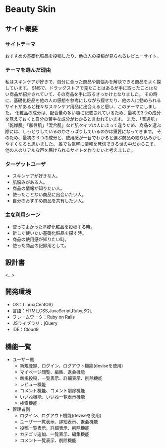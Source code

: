# Beauty Skin

## サイト概要
### サイトテーマ
おすすめの基礎化粧品を投稿したり、他の人の投稿が見られるレビューサイト。

### テーマを選んだ理由
私はスキンケアが好きで、自分に合った商品や肌悩みを解決できる商品をよく探しています。
SNSで、ドラッグストアで見たことはあるが手に取ったことはない商品が紹介されていて、その商品を手に取るきっかけとなりました。
その時に、基礎化粧品を他の人の感想を参考にしながら探せたり、他の人に勧められるサイトがあると様々なスキンケア用品に出会えると思い、このテーマにしました。
化粧品の成分は、配合量の多い順に記載されているため、最初の3つの成分を覚えておくと自分の苦手な成分がわかると言われています。
また、「普通肌」「乾燥肌」「脂性肌」「混合肌」など肌タイプは人によって違うため、商品を選ぶ際には、しっとりしているのかさっぱりしているのかは重要になってきます。
そのため、最初の３つの成分と、使用感が一目でわかると選ぶ商品の絞り込みがしやすくなると思いました。
誰でも気軽に情報を発信できる世の中だからこそ、他の人のリアルな声を届けられるサイトを作りたいと考えました。

### ターゲットユーザ
- スキンケアが好きな人。
- 肌悩みがある人。
- 商品の情報が知りたい人。
- 使ったことない商品に出会いたい人。
- 自分のおすすめ商品を共有したい人。

### 主な利用シーン
- 使ってよかった基礎化粧品を投稿する時。
- 新しく使いたい基礎化粧品を探す時。
- 商品の使用感が知りたい時。
- 使った商品の記録用として。

## 設計書
<...>

## 開発環境
- OS：Linux(CentOS)
- 言語：HTML,CSS,JavaScript,Ruby,SQL
- フレームワーク：Ruby on Rails
- JSライブラリ：jQuery
- IDE：Cloud9

## 機能一覧
- ユーザー側
  - 新規登録、ログイン、ログアウト機能(deviseを使用)
  - マイページ閲覧、編集、退会機能
  - 新規投稿、一覧表示、詳細表示、削除機能
  - レビュー機能
  - コメント機能、コメント削除機能
  - いいね機能、いいね一覧表示機能
  - 検索機能
- 管理者側
  - ログイン、ログアウト機能(deviseを使用)
  - ユーザー一覧表示、詳細表示、退会機能
  - 投稿一覧表示、詳細表示、削除機能
  - カテゴリ追加、一覧表示、編集機能
  - コメント一覧表示、削除機能